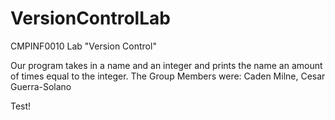 # VersionControlLab
CMPINF0010 Lab "Version Control"

Our program takes in a name and an integer and prints the name an amount of times equal to the integer. The Group Members were: Caden Milne, Cesar Guerra-Solano

Test!
